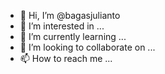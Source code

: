 - 👋 Hi, I’m @bagasjulianto
- 👀 I’m interested in ...
- 🌱 I’m currently learning ...
- 💞️ I’m looking to collaborate on ...
- 📫 How to reach me ...

<!---
bagasjulianto/bagasjulianto is a ✨ special ✨ repository because its `README.md` (this file) appears on your GitHub profile.
You can click the Preview link to take a look at your changes.
--->
